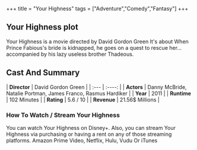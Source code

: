 +++
title = "Your Highness"
tags = ["Adventure","Comedy","Fantasy"]
+++
## Your Highness plot
Your Highness is a movie directed by David Gordon Green It's about When Prince Fabious's bride is kidnapped, he goes on a quest to rescue her... accompanied by his lazy useless brother Thadeous.
## Cast And Summary
| **Director**      | David Gordon Green |
    | :---        |    :----:   |
    |  **Actors** | Danny McBride, Natalie Portman, James Franco, Rasmus Hardiker |
    | **Year**   | 2011    |
    |  **Runtime** | 102 Minutes |
    |  **Rating** | 5.6 / 10 | 
    |  **Revenue** | 21.56$ Millions |
### How To Watch / Stream Your Highness
You can watch Your Highness on Disney+.
Also, you can stream Your Highness via purchasing or having a rent on any of those streaming platforms.
Amazon Prime Video, Netflix, Hulu, Vudu Or iTunes